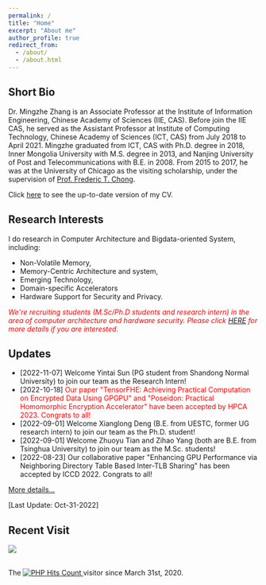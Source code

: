 ```yaml
---
permalink: /
title: "Home"
excerpt: "About me"
author_profile: true
redirect_from: 
  - /about/
  - /about.html
---
```


## Short Bio
Dr. Mingzhe Zhang is an Associate Professor at the Institute of Information Engineering, Chinese Academy of Sciences (IIE, CAS). Before join the IIE CAS, he served as the Assistant Professor at Institute of Computing Technology, Chinese Academy of Sciences (ICT, CAS) from July 2018 to April 2021. Mingzhe graduated from ICT, CAS with Ph.D. degree in 2018, Inner Mongolia University with M.S. degree in 2013, and Nanjing University of Post and Telecommunications with B.E. in 2008. From 2015 to 2017, he was at the University of Chicago as the visiting scholarship, under the supervision of [Prof. Frederic T. Chong](http://people.cs.uchicago.edu/~ftchong/). 

Click [here](../pages/cv) to see the up-to-date version of my CV.


## Research Interests
I do research in Computer Architecture and Bigdata-oriented System, including:

- Non-Volatile Memory,
- Memory-Centric Architecture and system,
- Emerging Technology,
- Domain-specific Accelerators
- Hardware Support for Security and Privacy.

<font color="#FF0000"><i>We're recruiting students (M.Sc/Ph.D students and research intern) in the area of computer architecture and hardware security. Please click <a href="../pages/recruiting">HERE</a> for more details if you are interested.</i></font>

## Updates

+ [2022-11-07] Welcome Yintai Sun (PG student from Shandong Normal University) to join our team as the Research Intern!
+ [2022-10-18] <font color="#FF0000">Our paper "TensorFHE: Achieving Practical Computation on Encrypted Data Using GPGPU" and "Poseidon: Practical Homomorphic Encryption Accelerator" have been accepted by HPCA 2023. Congrats to all!</font>
+ [2022-09-01] Welcome Xianglong Deng (B.E. from UESTC, former UG research intern) to join our team as the Ph.D. student!
+ [2022-09-01] Welcome Zhuoyu Tian and Zihao Yang (both are B.E. from Tsinghua University) to join our team as the M.Sc. students!
+ [2022-08-23] Our collaborative paper "Enhancing GPU Performance via Neighboring Directory Table Based Inter-TLB Sharing" has been accepted by ICCD 2022. Congrats to all!

[More details...](../news/all-news)

\[Last Update: Oct-31-2022\]

   

## Recent Visit

<a href="https://clustrmaps.com/site/17p9b" title="Visit tracker"><img src="//www.clustrmaps.com/map_v2.png?d=_x7tqyOr885brXGvZjrsKqXa4MFwSfmlCNrM9Pdv_q4&cl=ffffff" /></a>

<br>
<!-- hitwebcounter Code START -->
The <a href="https://www.hitwebcounter.com" target="_blank">
<img src="https://hitwebcounter.com/counter/counter.php?page=7218568&style=0006&nbdigits=8&type=page&initCount=0" title="User Stats" Alt="PHP Hits Count"   border="0" > 
</a> visitor since March 31st, 2020.      